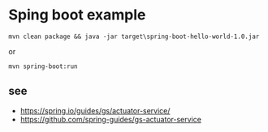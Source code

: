 # Sping boot example


    mvn clean package && java -jar target\spring-boot-hello-world-1.0.jar

or 

    mvn spring-boot:run

## see

- https://spring.io/guides/gs/actuator-service/
- https://github.com/spring-guides/gs-actuator-service